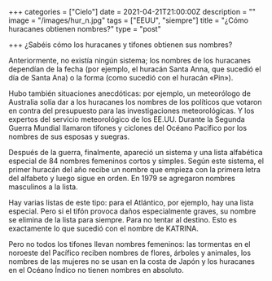 +++
categories = ["Cielo"]
date = 2021-04-21T21:00:00Z
description = ""
image = "/images/hur_n.jpg"
tags = ["EEUU", "siempre"]
title = "¿Cómo huracanes obtienen nombres?"
type = "post"

+++
¿Sabéis cómo los huracanes y tifones obtienen sus nombres?  
  
Anteriormente, no existía ningún sistema; los nombres de los huracanes dependían de la fecha (por ejemplo, el huracán Santa Anna, que sucedió el día de Santa Ana) o la forma (como sucedió con el huracán «Pin»).  
  
Hubo también situaciones anecdóticas: por ejemplo, un meteorólogo de Australia solía dar a los huracanes los nombres de los políticos que votaron en contra del presupuesto para las investigaciones meteorológicas. Y los expertos del servicio meteorológico de los EE.UU. Durante la Segunda Guerra Mundial llamaron tifones y ciclones del Océano Pacífico por los nombres de sus esposas y suegras.  
  
Después de la guerra, finalmente, apareció un sistema y una lista alfabética especial de 84 nombres femeninos cortos y simples. Según este sistema, el primer huracán del año recibe un nombre que empieza con la primera letra del alfabeto y luego sigue en orden. En 1979 se agregaron nombres masculinos a la lista.  
  
Hay varias listas de este tipo: para el Atlántico, por ejemplo, hay una lista especial. Pero si el tifón provoca daños especialmente graves, su nombre se elimina de la lista para siempre. Para no tentar al destino. Esto es exactamente lo que sucedió con el nombre de KATRINA.  
  
Pero no todos los tifones llevan nombres femeninos: las tormentas en el noroeste del Pacífico reciben nombres de flores, árboles y animales, los nombres de las mujeres no se usan en la costa de Japón y los huracanes en el Océano Índico no tienen nombres en absoluto.